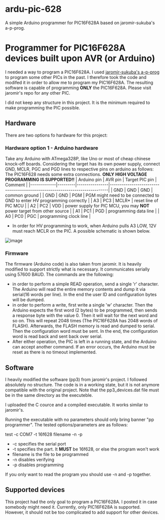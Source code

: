 # ardu-pic-628
A simple Arduino programmer for PIC16F628A based on jaromir-sukuba's a-p-prog.

# Programmer for PIC16F628A devices built upon AVR (or Arduino)

I needed a way to program a PIC16F628A. I used [jaromir-sukuba's a-p-prog](https://github.com/jaromir-sukuba/a-p-prog) to program some other PICs in the past. I therefore took the code and modifed it in order to allow me to program my PIC16F628A. The resulting software is capable of programming **ONLY** the PIC16F628A. Please visit jaromir's repo for any other PIC.

I did not keep any structure in this project. It is the minimum required to make programming the PIC possible.

## Hardware
There are two options fo hardware for this project:

### Hardware option 1 - Arduino hardware
Take any Arduino with ATmega328P, like Uno or most of cheap chinese knock-off boards. Considering the target has its own power supply, connect GND, MCLR, PGC and PGD lines to respective pins on arduino as follows:
The PIC16F628 needs some extra connections. **ONLY HIGH VOLTAGE PROGRAMMING IS SUPPORTED!!**
| Arduino pin | AVR pin | Target PIC pin | Comment                                                                     |
|-------------|---------|----------------|-----------------------------------------------------------------------------|
| GND         | GND     | GND            | common ground                                                               |
| GND         | GND     | PGM            | PGM might need to be connected to GND to enter HV programming correctly     |
| A3          | PC3     | MCLR*          | reset line of PIC MCU                                                       |
| A2          | PC2     | VDD            |    power supply for PIC MCU, you may **NOT** power target from other source |
| A1          | PC1     | PGD            | programming data line                                                       |
| A0          | PC0     | PGC            | programming clock line                                                      |

* In order for HV programming to work, when Arduino pulls A3 LOW, 12V must reach MCLR on the PIC. A possible schematic is shown below.
  
![image](https://github.com/vlad-plavat/ardu-pic-628/assets/101560676/261495df-0e70-4cf1-ba33-9e5b2e44facb)

### Firmware

The firmware (Arduino code) is also taken from jaromir. It is heavily modified to support strictly what is necessary. It communicates serially using 57600 BAUD. The commands are the following:
* in order to perform a simple READ operation, send a single 'r' character. The Arduino will read the entire memory contents and dump it via serial(16 words per line). In the end the user ID and configuration bytes will be dumped.
* in order to perform a write, first write a single 'w' character. Then the Arduino expects the first word (2 bytes) to be programmed, then sends a response byte with the value 0. Then it will wait for the next word and so on. This will repeat 2048 times (The PIC16F628A has 2048 words of FLASH). Afterwards, the FLASH memory is read and dumped to serial. Then the configuration word must be sent. In the end, the configuration word is read back and sent back over serial.
* After either operation, the PIC is left in a running state, and the Arduino can accept another command. If an error occurs, the Arduino must be reset as there is no timeout implemented.

## Software

I heavily modified the software (pp3) from jaromir's project. I followed absolutely no structure. The code is in a working state, but it is not anymore compatible with the original project. Note that the pp3_devices.dat file must be in the same directory as the executeble.

I uploaded the C cource and a compiled executable. It works similar to jaromir's.

Running the executable with no parameters should only bring banner "pp programmer". The tested options/parameters are as follows:

test -c COM7 -t 16f628 filename -n -p

* -c specifies the serial port
* -t specifies the part. It **MUST** be 16f628, or else the program won't work
* filename is the file to be programmed
* -n disables verifying
* -p disables programming

If you only want to read the program you should use -n and -p together.



## Supported devices

This project had the only goal to program a PIC16F628A. I posted it in case somebody might need it. Currently, only PIC16F628A is supported. However, it should not be too complicated to add support for other devices.
